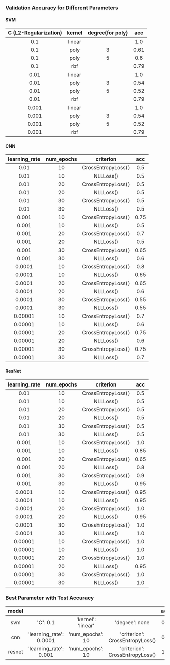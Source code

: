### Validation Accuracy for Different Parameters

#### SVM

| C (L2-Regularization)      | kernel | degree(for poly) | acc | 
| :-----------: | :-----------: | :-----------: | :-----------: |
|  0.1   |   linear   |  | 1.0  |
|  0.1   |    poly    | 3| 0.61 |
|  0.1   |    poly    | 5| 0.6  |
|  0.1   |    rbf     |  | 0.79 |
|  0.01  |   linear   |  | 1.0  |
|  0.01  |    poly    | 3| 0.54 |
|  0.01  |    poly    | 5| 0.52 |
|  0.01  |    rbf     |  | 0.79 |
|  0.001 |   linear   |  | 1.0  |
|  0.001 |    poly    | 3| 0.54 |
|  0.001 |    poly    | 5| 0.52 |
|  0.001 |    rbf     |  | 0.79 |

#### CNN

| learning_rate      | num_epochs | criterion | acc | 
| :-----------: | :-----------: | :-----------: | :-----------: |
|  0.01  |  10  | CrossEntropyLoss() | 0.5  |
|  0.01  |  10  |     NLLLoss()      | 0.5  |
|  0.01  |  20  | CrossEntropyLoss() | 0.5  |
|  0.01  |  20  |     NLLLoss()      | 0.5  |
|  0.01  |  30  | CrossEntropyLoss() | 0.5  |
|  0.01  |  30  |     NLLLoss()      | 0.5  |
|  0.001 |  10  | CrossEntropyLoss() | 0.75 |
|  0.001 |  10  |     NLLLoss()      | 0.5  |
|  0.001 |  20  | CrossEntropyLoss() | 0.7  |
|  0.001 |  20  |     NLLLoss()      | 0.5  |
|  0.001 |  30  | CrossEntropyLoss() | 0.65 |
|  0.001 |  30  |     NLLLoss()      | 0.6  |
|  0.0001|  10  | CrossEntropyLoss() | 0.8  |
|  0.0001|  10  |     NLLLoss()      | 0.65 |
|  0.0001|  20  | CrossEntropyLoss() | 0.65 |
|  0.0001|  20  |     NLLLoss()      | 0.6  |
|  0.0001|  30  | CrossEntropyLoss() | 0.55 |
|  0.0001|  30  |     NLLLoss()      | 0.55 |
|  0.00001|  10  | CrossEntropyLoss() | 0.7  |
|  0.00001|  10  |     NLLLoss()      | 0.6  |
|  0.00001|  20  | CrossEntropyLoss() | 0.75 |
|  0.00001|  20  |     NLLLoss()      | 0.6  |
|  0.00001|  30  | CrossEntropyLoss() | 0.75 |
|  0.00001|  30  |     NLLLoss()      | 0.7  |

#### ResNet

| learning_rate      | num_epochs | criterion | acc | 
| :-----------: | :-----------: | :-----------: | :-----------: |
|  0.01   |  10  | CrossEntropyLoss() | 0.5  |
|  0.01   |  10  |     NLLLoss()      | 0.5  |
|  0.01   |  20  | CrossEntropyLoss() | 0.5  |
|  0.01   |  20  |     NLLLoss()      | 0.5  |
|  0.01   |  30  | CrossEntropyLoss() | 0.5  |
|  0.01   |  30  |     NLLLoss()      | 0.5  |
|  0.001  |  10  | CrossEntropyLoss() | 1.0  |
|  0.001  |  10  |     NLLLoss()      | 0.85 |
|  0.001  |  20  | CrossEntropyLoss() | 0.65 |
|  0.001  |  20  |     NLLLoss()      | 0.8  |
|  0.001  |  30  | CrossEntropyLoss() | 0.9  |
|  0.001  |  30  |     NLLLoss()      | 0.95 |
|  0.0001 |  10  | CrossEntropyLoss() | 0.95 |
|  0.0001 |  10  |     NLLLoss()      | 0.95 |
|  0.0001 |  20  | CrossEntropyLoss() | 1.0  |
|  0.0001 |  20  |     NLLLoss()      | 0.95 |
|  0.0001 |  30  | CrossEntropyLoss() | 1.0  |
|  0.0001 |  30  |     NLLLoss()      | 1.0  |
|  0.00001|  10  | CrossEntropyLoss() | 1.0  |
|  0.00001|  10  |     NLLLoss()      | 1.0  |
|  0.00001|  20  | CrossEntropyLoss() | 1.0  |
|  0.00001|  20  |     NLLLoss()      | 0.95 |
|  0.00001|  30  | CrossEntropyLoss() | 1.0  |
|  0.00001|  30  |     NLLLoss()      | 1.0  |

### Best Parameter with Test Accuracy

| model |    |  |  | acc | 
| :-----------: | :-----------: | :-----------: | :-----------: | :-----------: |
| svm |  'C': 0.1  | 'kernel': 'linear' | 'degree': none | 0.6 | 
| cnn |  'learning_rate': 0.0001  | 'num_epochs': 10 | 'criterion': CrossEntropyLoss() | 0.7 | 
| resnet |  'learning_rate': 0.001  | 'num_epochs': 10 | 'criterion': CrossEntropyLoss() | 1.0 | 
